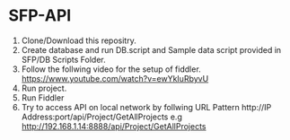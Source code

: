 # SFP-API
1. Clone/Download this repositry.
2. Create database and run DB.script and Sample data script provided in SFP/DB Scripts Folder.
3. Follow the follwing video for the setup of fiddler.
	https://www.youtube.com/watch?v=ewYkIuRbyvU
4. Run project.
5. Run Fiddler
6. Try to access API on local network by follwing URL Pattern
      http://IP Address:port/api/Project/GetAllProjects
	  e.g http://192.168.1.14:8888/api/Project/GetAllProjects